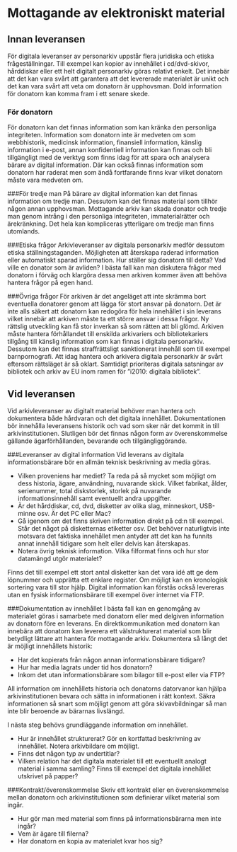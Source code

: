 # Mottagande av elektroniskt material

## Innan leveransen
För digitala leveranser av personarkiv uppstår flera juridiska och etiska frågeställningar. Till exempel kan kopior av innehållet i cd/dvd-skivor, hårddiskar eller ett helt digitalt personarkiv göras relativt enkelt. Det innebär att det kan vara svårt att garantera att det levererade materialet är unikt och det kan vara svårt att veta om donatorn är upphovsman. Dold information för donatorn kan komma fram i ett senare skede. 

### För donatorn
För donatorn kan det finnas information som kan kränka den personliga integriteten.
Information som donatorn inte är medveten om som webbhistorik, medicinsk information, finansiell information, känslig information i e-post, annan konfidentiell information kan finnas och bli tillgängligt med de verktyg som finns idag för att spara och analysera bärare av digital information.
Där kan också finnas information som donatorn har raderat men som ändå fortfarande finns kvar vilket donatorn måste vara medveten om.

###För tredje man
På bärare av digital information kan det finnas information om tredje man. Dessutom kan det finnas material som tillhör någon annan upphovsman.
Mottagande arkiv kan skada donator och tredje man genom intrång i den personliga integriteten, immaterialrätter och ärekränkning. Det hela kan kompliceras ytterligare om tredje man finns utomlands.

###Etiska frågor
Arkivleveranser av digitala personarkiv medför dessutom etiska ställningstaganden.
Möjligheten att återskapa raderad information eller automatiskt sparad information. Hur ställer sig donatorn till detta? Vad ville en donator som är avliden? 
I bästa fall kan man diskutera frågor med donatorn i förväg och klargöra dessa men arkiven kommer även att behöva hantera frågor på egen hand.

###Övriga frågor
För arkiven är det angeläget att inte skrämma bort eventuella donatorer genom att lägga för stort ansvar på donatorn. Det är inte alls säkert att donatorn kan redogöra för hela innehållet i sin leverans vilket innebär att arkiven måste ta ett större ansvar i dessa frågor.
Ny rättslig utveckling kan få stor inverkan så som rätten att bli glömd.
Arkiven måste hantera förhållandet till enskilda arkivariers och bibliotekariers tillgång till känslig information som kan finnas i digitala personarkiv. 
Dessutom kan det finnas straffrättsligt sanktionerat innehåll som till exempel barnpornografi.
Att idag hantera och arkivera digitala personarkiv är svårt eftersom rättsläget är så oklart. Samtidigt prioriteras digitala satsningar av bibliotek och arkiv av EU inom ramen för ”i2010: digitala bibliotek”.

## Vid leveransen

Vid arkivleveranser av digitalt material behöver man hantera och dokumentera både hårdvaran och det digitala innehållet. Dokumentationen bör innehålla leveransens historik och vad som sker när det kommit in till arkivinstitutionen. Slutligen bör det finnas någon form av överenskommelse gällande ägarförhållanden, bevarande och tillgängliggörande.  

###Leveranser av digital information
Vid leverans av digitala informationsbärare bör en allmän teknisk beskrivning av media göras. 
* Vilken proveniens har mediet? Ta reda på så mycket som möjligt om dess historia, ägare, användning, nuvarande skick. Vilket fabrikat, ålder, serienummer, total diskstorlek, storlek på nuvarande informationsinnehåll samt eventuellt andra uppgifter.
* Är det hårddiskar, cd, dvd, disketter av olika slag, minneskort, USB-minne osv. Är det PC eller Mac? 
* Gå igenom om det finns skriven information direkt på cd:n till exempel. Står det något på disketternas etiketter osv. Det behöver naturligtvis inte motsvara det faktiska innehållet men antyder att det kan ha funnits annat innehåll tidigare som helt eller delvis kan återskapas.
* Notera övrig teknisk information. Vilka filformat finns och hur stor datamängd utgör materialet? 

Finns det till exempel ett stort antal disketter kan det vara idé att ge dem löpnummer och upprätta ett enklare register. Om möjligt kan en kronologisk sortering vara till stor hjälp.
Digital information kan förstås också levereras utan en fysisk informationsbärare till exempel över internet via FTP.

###Dokumentation av innehållet
I bästa fall kan en genomgång av materialet göras i samarbete med donatorn eller med delgiven information av donatorn före en leverans. En direktkommunikation med donatorn kan innebära att donatorn kan leverera ett välstrukturerat material som blir betydligt lättare att hantera för mottagande arkiv.
Dokumentera så långt det är möjligt innehållets historik:
* Har det kopierats från någon annan informationsbärare tidigare? 
* Hur har media lagrats under tid hos donatorn? 
* Inkom det utan informationsbärare som bilagor till e-post eller via FTP? 

All information om innehållets historia och donatorns datorvanor kan hjälpa arkivinstitutionen bevara och sätta in informationen i rätt kontext.
Säkra informationen så snart som möjligt genom att göra skivavbildningar så man inte blir beroende av bärarnas livslängd.

I nästa steg behövs grundläggande information om innehållet. 
* Hur är innehållet strukturerat? Gör en kortfattad beskrivning av innehållet. Notera arkivbildare om möjligt. 
* Finns det någon typ av undertitlar? 
* Vilken relation har det digitala materialet till ett eventuellt analogt material i samma samling? Finns till exempel det digitala innehållet utskrivet på papper? 

###Kontrakt/överenskommelse
Skriv ett kontrakt eller en överenskommelse mellan donatorn och arkivinstitutionen som definierar vilket material som ingår. 
* Hur gör man med material som finns på informationsbärarna men inte ingår? 
* Vem är ägare till filerna? 
* Har donatorn en kopia av materialet kvar hos sig?
